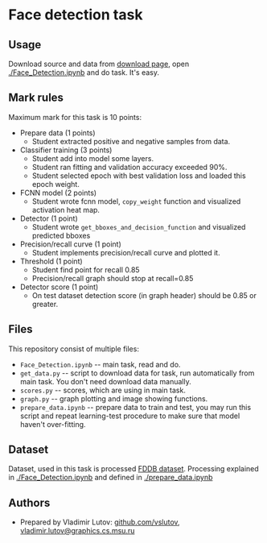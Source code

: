 # Face detection task

## Usage

Download source and data from [download page](https://github.com/vslutov/face-detection/releases),
open [./Face_Detection.ipynb](Face_Detection.ipynb) and do task. It's easy.

## Mark rules

Maximum mark for this task is 10 points:

- Prepare data (1 points)
  - Student extracted positive and negative samples from data.
- Classifier training (3 points)
  - Student add into model some layers.
  - Student ran fitting and validation accuracy exceeded 90%.
  - Student selected epoch with best validation loss and loaded this epoch weight.
- FCNN model (2 points)
  - Student wrote fcnn model, `copy_weight` function and visualized activation heat map.
- Detector (1 point)
  - Student wrote `get_bboxes_and_decision_function` and visualized predicted bboxes
- Precision/recall curve (1 point)
  - Student implements precision/recall curve and plotted it.
- Threshold (1 point)
  - Student find point for recall 0.85
  - Precision/recall graph should stop at recall=0.85
- Detector score (1 point)
  - On test dataset detection score (in graph header) should be 0.85 or greater.

## Files

This repository consist of multiple files:

- `Face_Detection.ipynb` -- main task, read and do.
- `get_data.py` -- script to download data for task, run automatically from main task.
  You don't need download data manually.
- `scores.py` -- scores, which are using in main task.
- `graph.py` -- graph plotting and image showing functions.
- `prepare_data.ipynb` -- prepare data to train and test, you may run this script and repeat
  learning-test procedure to make sure that model haven't over-fitting.

## Dataset

Dataset, used in this task is processed [FDDB dataset](http://vis-www.cs.umass.edu/fddb/).
Processing explained in [./Face_Detection.ipynb](Face_Detection.ipynb) and defined in [./prepare_data.ipynb](prepare_data.ipynb)

## Authors
- Prepared by Vladimir Lutov: [github.com/vslutov](https://github.com/vslutov), [vladimir.lutov@graphics.cs.msu.ru](mailto:vladimir.lutov@graphics.cs.msu.ru)
